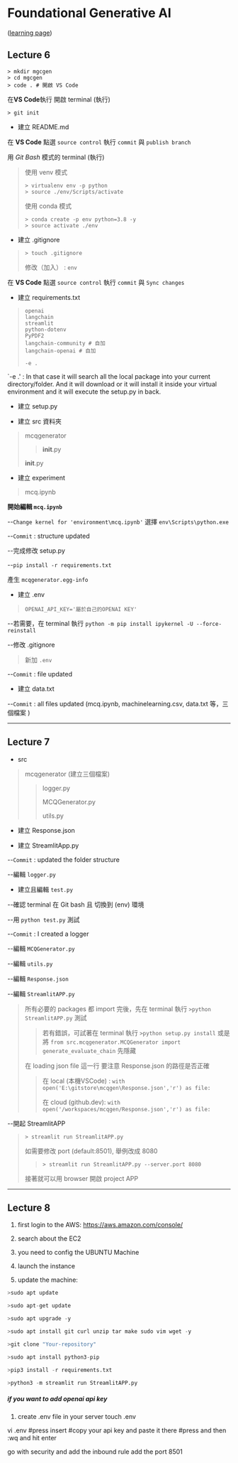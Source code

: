 # **Foundational Generative AI** 
([learning page](https://learn.ineuron.ai/course/foundational-generative-ai/656d8f170af8644aac926376))

## Lecture 6

```
> mkdir mgcgen
> cd mgcgen
> code . # 開啟 VS Code
```
在**VS Code**執行 開啟 terminal (執行)
```
> git init
```

* 建立 README.md 

在 **VS Code** 點選 `source control`   執行 `commit` 與 `publish branch`

用 *Git Bash* 模式的 terminal (執行)
> 使用 venv 模式
>```
> > virtualenv env -p python
> > source ./env/Scripts/activate
>```
> 使用 conda 模式
>```
> > conda create -p env python=3.8 -y
> > source activate ./env
>```

* 建立 .gitignore
>```
> > touch .gitignore
>```
> 修改（加入） : `env`  

在 **VS Code** 點選 `source control`   執行 `commit` 與 `Sync changes`

* 建立 requirements.txt
> ```
> openai
> langchain
> streamlit
> python-dotenv
> PyPDF2
> langchain-community # 自加
> langchain-openai # 自加
>
> -e .
> ```

`-e .' : In that case it will search all the local package into your current directory/folder.
And it will download or it will install it inside your virtual environment and it will execute the setup.py in back.


* 建立 setup.py

* 建立 src 資料夾
> mcqgenerator
> > __init__.py
> > 
> __init__.py

* 建立 experiment
> mcq.ipynb

**開始編輯 `mcq.ipynb`**

--`Change kernel for 'environment\mcq.ipynb'` 選擇 `env\Scripts\python.exe`

--`Commit` : structure updated

--完成修改 setup.py

--`pip install -r requirements.txt`

產生 `mcqgenerator.egg-info`

* 建立 .env
> ```
> OPENAI_API_KEY='屬於自己的OPENAI KEY'
> ```

--若需要，在 terminal 執行 `python -m pip install ipykernel -U --force-reinstall`

--修改 .gitignore
> 新加 ```.env```

--`Commit` : file updated

* 建立 data.txt

 --`Commit` : all files updated (mcq.ipynb, machinelearning.csv, data.txt 等，三個檔案 ) 
 
---

## Lecture 7

* src
> mcqgenerator (建立三個檔案)
> 
> > logger.py
> > 
> > MCQGenerator.py
> > 
> > utils.py

* 建立 Response.json

* 建立 StreamlitApp.py

--`Commit` : updated the folder structure 

--編輯 `logger.py`

* 建立且編輯 `test.py`

--確認 terminal 在 Git bash 且 切換到 (env) 環境

--用 `python test.py` 測試

--`Commit` : I created a logger 

--編輯 `MCQGenerator.py`

--編輯 `utils.py` 

--編輯 `Response.json`

--編輯 `StreamlitAPP.py`
> 所有必要的 packages 都 import 完後，先在 terminal 執行 `>python StreamlitAPP.py` 測試
> > 若有錯誤，可試著在 terminal 執行 `>python setup.py install`
> > 或是將 `from src.mcqgenerator.MCQGenerator import generate_evaluate_chain` 先隱藏
> 
> 在 loading json file 這一行 要注意 Response.json 的路徑是否正確
> > 在 local (本機VSCode) : `with open('E:\gitstore\mcqgen\Response.json','r') as file:`
> > 
> > 在 cloud (github.dev): `with open('/workspaces/mcqgen/Response.json','r') as file:`

--開起 StreamlitAPP
> `> streamlit run StreamlitAPP.py`
>
> 如需要修改 port (default:8501), 舉例改成 8080
> > `> streamlit run StreamlitAPP.py --server.port 8080`
>
> 接著就可以用 browser 開啟 project APP

---

## Lecture 8

1. first login to the AWS: https://aws.amazon.com/console/

2. search about the EC2

3. you need to config the UBUNTU Machine

4. launch the instance

5. update the machine:

```python
>sudo apt update

>sudo apt-get update

>sudo apt upgrade -y

>sudo apt install git curl unzip tar make sudo vim wget -y

>git clone "Your-repository"

>sudo apt install python3-pip

>pip3 install -r requirements.txt

>python3 -m streamlit run StreamlitAPP.py
```

##### if you want to add openai api key

1. create .env file in your server
touch .env

vi .env
#press insert
#copy your api key and paste it there
#press and then :wq and hit enter

go with security and add the inbound rule
add the port 8501
